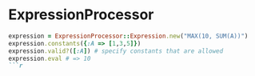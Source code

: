 # ExpressionProcessor

```ruby
expression = ExpressionProcessor::Expression.new("MAX(10, SUM(A))")
expression.constants({:A => [1,3,5]})
expression.valid?([:A]) # specify constants that are allowed
expression.eval # => 10
```r


